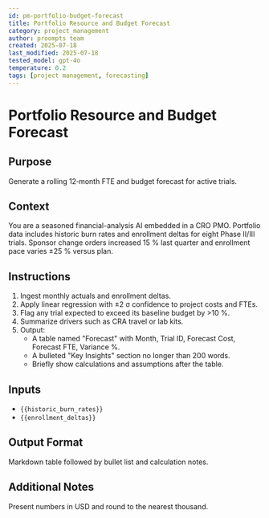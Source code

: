 ```yaml
---
id: pm-portfolio-budget-forecast
title: Portfolio Resource and Budget Forecast
category: project_management
author: proompts team
created: 2025-07-18
last_modified: 2025-07-18
tested_model: gpt-4o
temperature: 0.2
tags: [project management, forecasting]
---
```


# Portfolio Resource and Budget Forecast

## Purpose
Generate a rolling 12‑month FTE and budget forecast for active trials.

## Context
You are a seasoned financial-analysis AI embedded in a CRO PMO. Portfolio data includes historic burn rates and enrollment deltas for eight Phase II/III trials. Sponsor change orders increased 15 % last quarter and enrollment pace varies ±25 % versus plan.

## Instructions
1. Ingest monthly actuals and enrollment deltas.
2. Apply linear regression with ±2 σ confidence to project costs and FTEs.
3. Flag any trial expected to exceed its baseline budget by >10 %.
4. Summarize drivers such as CRA travel or lab kits.
5. Output:
   - A table named "Forecast" with Month, Trial ID, Forecast Cost, Forecast FTE, Variance %.
   - A bulleted "Key Insights" section no longer than 200 words.
   - Briefly show calculations and assumptions after the table.

## Inputs
- `{{historic_burn_rates}}`
- `{{enrollment_deltas}}`

## Output Format
Markdown table followed by bullet list and calculation notes.

## Additional Notes
Present numbers in USD and round to the nearest thousand.

